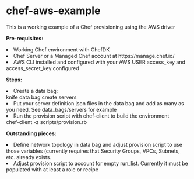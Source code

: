 # chef-aws-example
This is a working example of a Chef provisioning using the AWS driver<br>

<p>
<strong>Pre-requisites:</strong>
<li>Working Chef environment with ChefDK</li>
<li>Chef Server or a Managed Chef account at https://manage.chef.io/</li>
<li>AWS CLI installed and configured with your AWS USER access_key and access_secret_key configured</li>
</p>
<p>
<strong>Steps:</strong>
<li>Create a data bag:<br>
<block>knife data bag create servers</block></li>
<li>Put your server definition json files in the data bag and add as many as you need.  See data_bags/servers for example</li>
<li>Run the provision script with chef-client to build the environment<br>
<block>chef-client -z scripts/provision.rb</block></li>

</p>

<p>
<strong>Outstanding pieces:</strong>
<li>Define network topology in data bag and adjust provision script to use those variables (currently requires that Security Groups, VPCs, Subnets, etc. already exists.</li>
<li>Adjust provision script to account for empty run_list.  Currently it must be populated with at least a role or recipe</li>

</p>
